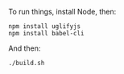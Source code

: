 To run things, install Node, then:

    npm install uglifyjs
    npm install babel-cli

And then:

    ./build.sh